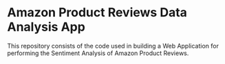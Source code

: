 # Amazon Product Reviews Data Analysis App
This repository consists of the code used in building a Web Application for performing the Sentiment Analysis of Amazon Product Reviews.
